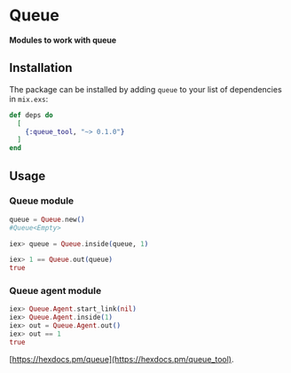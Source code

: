 # Queue

**Modules to work with queue**

## Installation

The package can be installed
by adding `queue` to your list of dependencies in `mix.exs`:

```elixir
def deps do
  [
    {:queue_tool, "~> 0.1.0"}
  ]
end
```

## Usage

### Queue module
``` elixir
queue = Queue.new()
#Queue<Empty>

iex> queue = Queue.inside(queue, 1)

iex> 1 == Queue.out(queue)
true
```

### Queue agent module
``` elixir
iex> Queue.Agent.start_link(nil)
iex> Queue.Agent.inside(1)
iex> out = Queue.Agent.out()
iex> out == 1
true
```
[https://hexdocs.pm/queue](https://hexdocs.pm/queue_tool).

